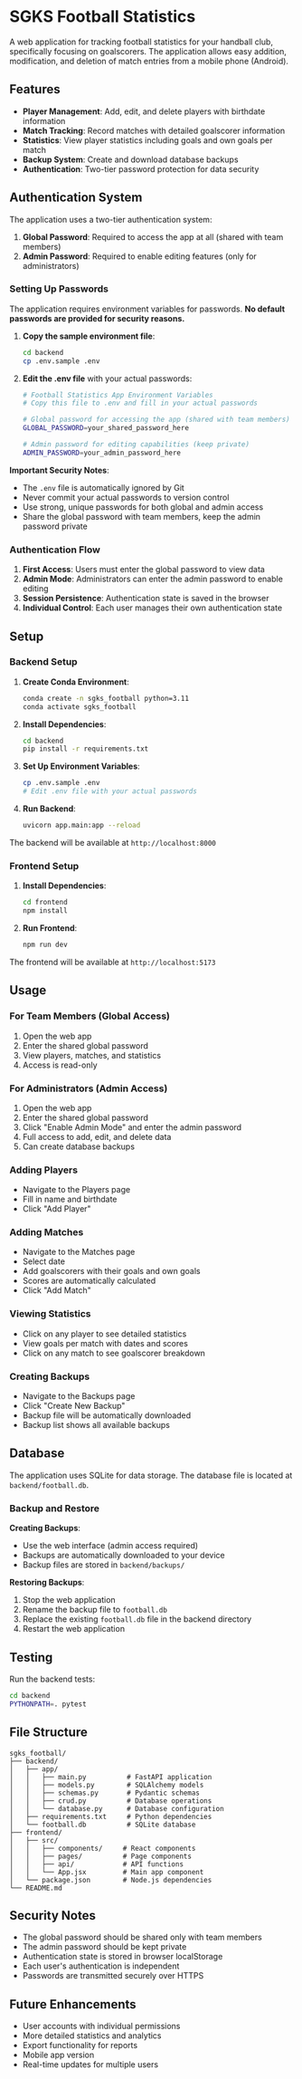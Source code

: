 # SGKS Football Statistics

A web application for tracking football statistics for your handball club, specifically focusing on goalscorers. The application allows easy addition, modification, and deletion of match entries from a mobile phone (Android).

## Features

- **Player Management**: Add, edit, and delete players with birthdate information
- **Match Tracking**: Record matches with detailed goalscorer information
- **Statistics**: View player statistics including goals and own goals per match
- **Backup System**: Create and download database backups
- **Authentication**: Two-tier password protection for data security

## Authentication System

The application uses a two-tier authentication system:

1. **Global Password**: Required to access the app at all (shared with team members)
2. **Admin Password**: Required to enable editing features (only for administrators)

### Setting Up Passwords

The application requires environment variables for passwords. **No default passwords are provided for security reasons.**

1. **Copy the sample environment file**:
   ```bash
   cd backend
   cp .env.sample .env
   ```

2. **Edit the .env file** with your actual passwords:
   ```bash
   # Football Statistics App Environment Variables
   # Copy this file to .env and fill in your actual passwords
   
   # Global password for accessing the app (shared with team members)
   GLOBAL_PASSWORD=your_shared_password_here
   
   # Admin password for editing capabilities (keep private)
   ADMIN_PASSWORD=your_admin_password_here
   ```

**Important Security Notes**:
- The `.env` file is automatically ignored by Git
- Never commit your actual passwords to version control
- Use strong, unique passwords for both global and admin access
- Share the global password with team members, keep the admin password private

### Authentication Flow

1. **First Access**: Users must enter the global password to view data
2. **Admin Mode**: Administrators can enter the admin password to enable editing
3. **Session Persistence**: Authentication state is saved in the browser
4. **Individual Control**: Each user manages their own authentication state

## Setup

### Backend Setup

1. **Create Conda Environment**:
   ```bash
   conda create -n sgks_football python=3.11
   conda activate sgks_football
   ```

2. **Install Dependencies**:
   ```bash
   cd backend
   pip install -r requirements.txt
   ```

3. **Set Up Environment Variables**:
   ```bash
   cp .env.sample .env
   # Edit .env file with your actual passwords
   ```

4. **Run Backend**:
   ```bash
   uvicorn app.main:app --reload
   ```

The backend will be available at `http://localhost:8000`

### Frontend Setup

1. **Install Dependencies**:
   ```bash
   cd frontend
   npm install
   ```

2. **Run Frontend**:
   ```bash
   npm run dev
   ```

The frontend will be available at `http://localhost:5173`

## Usage

### For Team Members (Global Access)
1. Open the web app
2. Enter the shared global password
3. View players, matches, and statistics
4. Access is read-only

### For Administrators (Admin Access)
1. Open the web app
2. Enter the shared global password
3. Click "Enable Admin Mode" and enter the admin password
4. Full access to add, edit, and delete data
5. Can create database backups

### Adding Players
- Navigate to the Players page
- Fill in name and birthdate
- Click "Add Player"

### Adding Matches
- Navigate to the Matches page
- Select date
- Add goalscorers with their goals and own goals
- Scores are automatically calculated
- Click "Add Match"

### Viewing Statistics
- Click on any player to see detailed statistics
- View goals per match with dates and scores
- Click on any match to see goalscorer breakdown

### Creating Backups
- Navigate to the Backups page
- Click "Create New Backup"
- Backup file will be automatically downloaded
- Backup list shows all available backups

## Database

The application uses SQLite for data storage. The database file is located at `backend/football.db`.

### Backup and Restore

**Creating Backups**:
- Use the web interface (admin access required)
- Backups are automatically downloaded to your device
- Backup files are stored in `backend/backups/`

**Restoring Backups**:
1. Stop the web application
2. Rename the backup file to `football.db`
3. Replace the existing `football.db` file in the backend directory
4. Restart the web application

## Testing

Run the backend tests:
```bash
cd backend
PYTHONPATH=. pytest
```

## File Structure

```
sgks_football/
├── backend/
│   ├── app/
│   │   ├── main.py          # FastAPI application
│   │   ├── models.py        # SQLAlchemy models
│   │   ├── schemas.py       # Pydantic schemas
│   │   ├── crud.py          # Database operations
│   │   └── database.py      # Database configuration
│   ├── requirements.txt     # Python dependencies
│   └── football.db          # SQLite database
├── frontend/
│   ├── src/
│   │   ├── components/     # React components
│   │   ├── pages/          # Page components
│   │   ├── api/            # API functions
│   │   └── App.jsx         # Main app component
│   └── package.json        # Node.js dependencies
└── README.md
```

## Security Notes

- The global password should be shared only with team members
- The admin password should be kept private
- Authentication state is stored in browser localStorage
- Each user's authentication is independent
- Passwords are transmitted securely over HTTPS

## Future Enhancements

- User accounts with individual permissions
- More detailed statistics and analytics
- Export functionality for reports
- Mobile app version
- Real-time updates for multiple users
